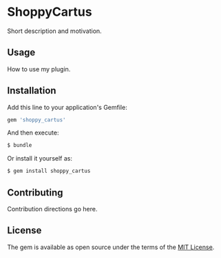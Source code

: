 # ShoppyCartus
Short description and motivation.

## Usage
How to use my plugin.

## Installation
Add this line to your application's Gemfile:

```ruby
gem 'shoppy_cartus'
```

And then execute:
```bash
$ bundle
```

Or install it yourself as:
```bash
$ gem install shoppy_cartus
```

## Contributing
Contribution directions go here.

## License
The gem is available as open source under the terms of the [MIT License](http://opensource.org/licenses/MIT).
